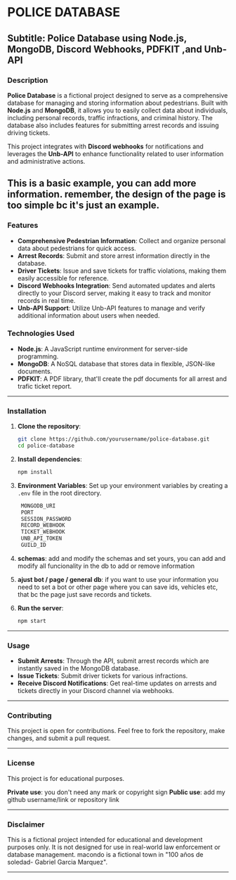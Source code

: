 
# POLICE DATABASE

## Subtitle: Police Database using Node.js, MongoDB, Discord Webhooks, PDFKIT ,and Unb-API

### Description
**Police Database** is a fictional project designed to serve as a comprehensive database for managing and storing information about pedestrians. Built with **Node.js** and **MongoDB**, it allows you to easily collect data about individuals, including personal records, traffic infractions, and criminal history. The database also includes features for submitting arrest records and issuing driving tickets.

This project integrates with **Discord webhooks** for notifications and leverages the **Unb-API** to enhance functionality related to user information and administrative actions.

This is a basic example, you can add more information. remember, the design of the page is too simple bc it's just an example.
---

### Features
- **Comprehensive Pedestrian Information**: Collect and organize personal data about pedestrians for quick access.
- **Arrest Records**: Submit and store arrest information directly in the database.
- **Driver Tickets**: Issue and save tickets for traffic violations, making them easily accessible for reference.
- **Discord Webhooks Integration**: Send automated updates and alerts directly to your Discord server, making it easy to track and monitor records in real time.
- **Unb-API Support**: Utilize Unb-API features to manage and verify additional information about users when needed.

### Technologies Used
- **Node.js**: A JavaScript runtime environment for server-side programming.
- **MongoDB**: A NoSQL database that stores data in flexible, JSON-like documents.
- **PDFKIT**: A PDF library, that'll create the pdf documents for all arrest and trafic ticket report. 


---

### Installation

1. **Clone the repository**:
   ```bash
   git clone https://github.com/yourusername/police-database.git
   cd police-database
   ```

2. **Install dependencies**:
   ```bash
   npm install
   ```

3. **Environment Variables**:
   Set up your environment variables by creating a `.env` file in the root directory.
   ```bash
    MONGODB_URI
    PORT
    SESSION_PASSWORD
    RECORD_WEBHOOK
    TICKET_WEBHOOK
    UNB_API_TOKEN
    GUILD_ID
    ```
   
3. **schemas**:
   add and modify the schemas and set yours, you can add and modify all funcionality in the db to add or remove information

4. **ajust bot / page / general db**:
   if you want to use your information you need to set a bot or other page where you can save ids, vehicles etc, that bc the page just save records and tickets. 

5. **Run the server**:
   ```bash
   npm start
   ```

---

### Usage

- **Submit Arrests**: Through the API, submit arrest records which are instantly saved in the MongoDB database.
- **Issue Tickets**: Submit driver tickets for various infractions.
- **Receive Discord Notifications**: Get real-time updates on arrests and tickets directly in your Discord channel via webhooks.

---

### Contributing
This project is open for contributions. Feel free to fork the repository, make changes, and submit a pull request.

---

### License
This project is for educational purposes. 

**Private use**: you don't need any mark or copyright sign
**Public use**: add my github username/link or repository link

--- 

### Disclaimer
This is a fictional project intended for educational and development purposes only. It is not designed for use in real-world law enforcement or database management.
macondo is a fictional town in "100 años de soledad- Gabriel Garcia Marquez".


--- 


